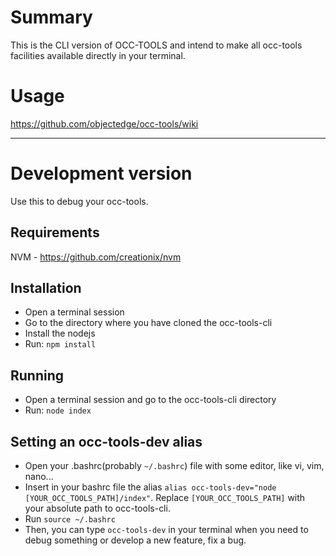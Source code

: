 # Summary

This is the CLI version of OCC-TOOLS and intend to make all occ-tools facilities available directly in your terminal.

# Usage

https://github.com/objectedge/occ-tools/wiki

___

# Development version

Use this to debug your occ-tools.

## Requirements

NVM - https://github.com/creationix/nvm

## Installation

- Open a terminal session
- Go to the directory where you have cloned the occ-tools-cli
- Install the nodejs
- Run: `npm install`

## Running

- Open a terminal session and go to the occ-tools-cli directory
- Run: `node index`

## Setting an occ-tools-dev alias

- Open your .bashrc(probably `~/.bashrc`) file with some editor, like vi, vim, nano...
- Insert in your bashrc file the alias `alias occ-tools-dev="node [YOUR_OCC_TOOLS_PATH]/index"`. Replace `[YOUR_OCC_TOOLS_PATH]` with your absolute path to occ-tools-cli.
- Run `source ~/.bashrc`
- Then, you can type `occ-tools-dev` in your terminal when you need to debug something or develop a new feature, fix a bug.



